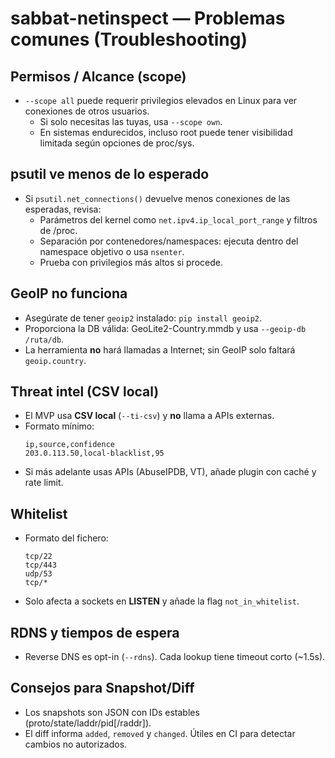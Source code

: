 # sabbat-netinspect — Problemas comunes (Troubleshooting)

## Permisos / Alcance (scope)
- `--scope all` puede requerir privilegios elevados en Linux para ver conexiones de otros usuarios.
  - Si solo necesitas las tuyas, usa `--scope own`.
  - En sistemas endurecidos, incluso root puede tener visibilidad limitada según opciones de proc/sys.

## psutil ve menos de lo esperado
- Si `psutil.net_connections()` devuelve menos conexiones de las esperadas, revisa:
  - Parámetros del kernel como `net.ipv4.ip_local_port_range` y filtros de /proc.
  - Separación por contenedores/namespaces: ejecuta dentro del namespace objetivo o usa `nsenter`.
  - Prueba con privilegios más altos si procede.

## GeoIP no funciona
- Asegúrate de tener `geoip2` instalado: `pip install geoip2`.
- Proporciona la DB válida: GeoLite2-Country.mmdb y usa `--geoip-db /ruta/db`.
- La herramienta **no** hará llamadas a Internet; sin GeoIP solo faltará `geoip.country`.

## Threat intel (CSV local)
- El MVP usa **CSV local** (`--ti-csv`) y **no** llama a APIs externas.
- Formato mínimo:
  ```csv
  ip,source,confidence
  203.0.113.50,local-blacklist,95
  ```
- Si más adelante usas APIs (AbuseIPDB, VT), añade plugin con caché y rate limit.

## Whitelist
- Formato del fichero:
  ```
  tcp/22
  tcp/443
  udp/53
  tcp/*
  ```
- Solo afecta a sockets en **LISTEN** y añade la flag `not_in_whitelist`.

## RDNS y tiempos de espera
- Reverse DNS es opt-in (`--rdns`). Cada lookup tiene timeout corto (~1.5s).

## Consejos para Snapshot/Diff
- Los snapshots son JSON con IDs estables (proto/state/laddr/pid[/raddr]).
- El diff informa `added`, `removed` y `changed`. Útiles en CI para detectar cambios no autorizados.

